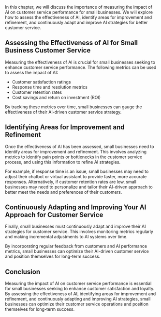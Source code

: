 
In this chapter, we will discuss the importance of measuring the impact of AI on customer service performance for small businesses. We will explore how to assess the effectiveness of AI, identify areas for improvement and refinement, and continuously adapt and improve AI strategies for better customer service.

Assessing the Effectiveness of AI for Small Business Customer Service
---------------------------------------------------------------------

Measuring the effectiveness of AI is crucial for small businesses seeking to enhance customer service performance. The following metrics can be used to assess the impact of AI:

* Customer satisfaction ratings
* Response time and resolution metrics
* Customer retention rates
* Cost savings and return on investment (ROI)

By tracking these metrics over time, small businesses can gauge the effectiveness of their AI-driven customer service strategy.

Identifying Areas for Improvement and Refinement
------------------------------------------------

Once the effectiveness of AI has been assessed, small businesses need to identify areas for improvement and refinement. This involves analyzing metrics to identify pain points or bottlenecks in the customer service process, and using this information to refine AI strategies.

For example, if response time is an issue, small businesses may need to adjust their chatbot or virtual assistant to provide faster, more accurate responses. Alternatively, if customer retention rates are low, small businesses may need to personalize and tailor their AI-driven approach to better meet the needs and preferences of their customers.

Continuously Adapting and Improving Your AI Approach for Customer Service
-------------------------------------------------------------------------

Finally, small businesses must continuously adapt and improve their AI strategies for customer service. This involves monitoring metrics regularly and making incremental adjustments to AI systems over time.

By incorporating regular feedback from customers and AI performance metrics, small businesses can optimize their AI-driven customer service and position themselves for long-term success.

Conclusion
----------

Measuring the impact of AI on customer service performance is essential for small businesses seeking to enhance customer satisfaction and loyalty. By assessing the effectiveness of AI, identifying areas for improvement and refinement, and continuously adapting and improving AI strategies, small businesses can optimize their customer service operations and position themselves for long-term success.
